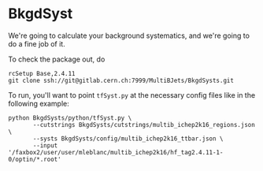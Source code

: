 # BkgdSyst

We're going to calculate your background systematics, and we're going to do a fine job of it.

To check the package out, do

```
rcSetup Base,2.4.11
git clone ssh://git@gitlab.cern.ch:7999/MultiBJets/BkgdSysts.git
```

To run, you'll want to point `tfSyst.py` at the necessary config files like in the following example:

```
python BkgdSysts/python/tfSyst.py \
       --cutstrings BkgdSysts/cutstrings/multib_ichep2k16_regions.json \
       --systs BkgdSysts/config/multib_ichep2k16_ttbar.json \
       --input '/faxbox2/user/user/mleblanc/multib_ichep2k16/hf_tag2.4.11-1-0/optin/*.root'
```
